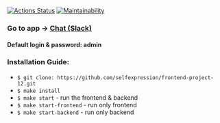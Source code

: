 
[![Actions Status](https://github.com/selfexpression/frontend-project-12/workflows/hexlet-check/badge.svg)](https://github.com/selfexpression/frontend-project-12/actions)
[![Maintainability](https://api.codeclimate.com/v1/badges/fa228a8a3662a9073aae/maintainability)](https://codeclimate.com/github/selfexpression/frontend-project-12/maintainability)

### Go to app -> [Chat (Slack)]()
#### Default login & password: admin

### Installation Guide:

* ```$ git clone: https://github.com/selfexpression/frontend-project-12.git```
* ```$ make install```
* ```$ make start``` - run the frontend & backend
* ```$ make start-frontend``` - run only frontend
* ```$ make start-backend``` - run only backend
